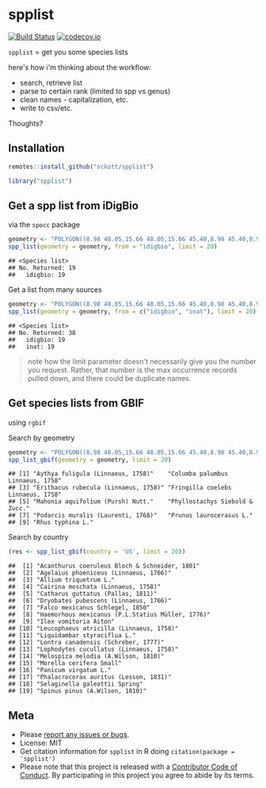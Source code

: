 spplist
=======

[![Build Status](https://api.travis-ci.org/sckott/spplist.png)](https://travis-ci.org/sckott/spplist)
[![codecov.io](https://codecov.io/github/sckott/spplist/coverage.svg?branch=master)](https://codecov.io/github/sckott/spplist?branch=master)

`spplist` = get you some species lists

here's how i'm thinking about the workflow:

* search, retrieve list
* parse to certain rank (limited to spp vs genus)
* clean names - capitalization, etc.
* write to csv/etc.

Thoughts?

## Installation


```r
remotes::install_github("sckott/spplist")
```


```r
library("spplist")
```

## Get a spp list from iDigBio

via the `spocc` package


```r
geometry <- "POLYGON((8.98 48.05,15.66 48.05,15.66 45.40,8.98 45.40,8.98 48.05))"
spp_list(geometry = geometry, from = "idigbio", limit = 20)
```

```
## <Species list>
## No. Returned: 19
##   idigbio: 19
```

Get a list from many sources


```r
geometry <- "POLYGON((8.98 48.05,15.66 48.05,15.66 45.40,8.98 45.40,8.98 48.05))"
spp_list(geometry = geometry, from = c("idigbio", "inat"), limit = 20)
```

```
## <Species list>
## No. Returned: 38
##   idigbio: 19
##   inat: 19
```

> note how the limit parameter doesn't necessarily give you the number you request. Rather, 
that number is the max occurrence records pulled down, and there could be duplicate 
names.

## Get species lists from GBIF

using `rgbif`

Search by geometry


```r
geometry <- "POLYGON((8.98 48.05,15.66 48.05,15.66 45.40,8.98 45.40,8.98 48.05))"
spp_list_gbif(geometry = geometry, limit = 20)
```

```
## [1] "Aythya fuligula (Linnaeus, 1758)"    "Columba palumbus Linnaeus, 1758"    
## [3] "Erithacus rubecula (Linnaeus, 1758)" "Fringilla coelebs Linnaeus, 1758"   
## [5] "Mahonia aquifolium (Pursh) Nutt."    "Phyllostachys Siebold & Zucc."      
## [7] "Podarcis muralis (Laurenti, 1768)"   "Prunus laurocerasus L."             
## [9] "Rhus typhina L."
```

Search by country


```r
(res <- spp_list_gbif(country = 'US', limit = 20))
```

```
##  [1] "Acanthurus coeruleus Bloch & Schneider, 1801"   
##  [2] "Agelaius phoeniceus (Linnaeus, 1766)"           
##  [3] "Allium triquetrum L."                           
##  [4] "Cairina moschata (Linnaeus, 1758)"              
##  [5] "Catharus guttatus (Pallas, 1811)"               
##  [6] "Dryobates pubescens (Linnaeus, 1766)"           
##  [7] "Falco mexicanus Schlegel, 1850"                 
##  [8] "Haemorhous mexicanus (P.L.Statius Müller, 1776)"
##  [9] "Ilex vomitoria Aiton"                           
## [10] "Leucophaeus atricilla (Linnaeus, 1758)"         
## [11] "Liquidambar styraciflua L."                     
## [12] "Lontra canadensis (Schreber, 1777)"             
## [13] "Lophodytes cucullatus (Linnaeus, 1758)"         
## [14] "Melospiza melodia (A.Wilson, 1810)"             
## [15] "Morella cerifera Small"                         
## [16] "Panicum virgatum L."                            
## [17] "Phalacrocorax auritus (Lesson, 1831)"           
## [18] "Selaginella galeottii Spring"                   
## [19] "Spinus pinus (A.Wilson, 1810)"
```

## Meta

* Please [report any issues or bugs](https://github.com/sckott/spplist/issues).
* License: MIT
* Get citation information for `spplist` in R doing `citation(package = 'spplist')`
* Please note that this project is released with a [Contributor Code of Conduct](CONDUCT.md). By participating in this project you agree to abide by its terms.
